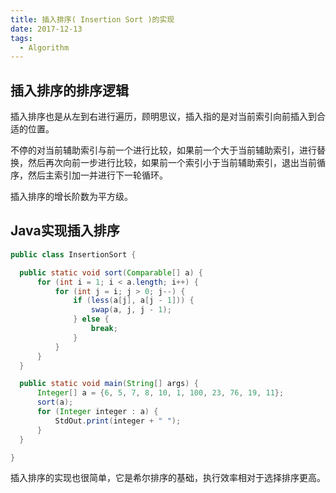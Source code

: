 ```yaml
---
title: 插入排序( Insertion Sort )的实现
date: 2017-12-13
tags:
  - Algorithm
---
```



## 插入排序的排序逻辑

插入排序也是从左到右进行遍历，顾明思议，插入指的是对当前索引向前插入到合适的位置。

不停的对当前辅助索引与前一个进行比较，如果前一个大于当前辅助索引，进行替换，然后再次向前一步进行比较，如果前一个索引小于当前辅助索引，退出当前循序，然后主索引加一并进行下一轮循环。

插入排序的增长阶数为平方级。

## Java实现插入排序

```java
public class InsertionSort {

  public static void sort(Comparable[] a) {
      for (int i = 1; i < a.length; i++) {
          for (int j = i; j > 0; j--) {
              if (less(a[j], a[j - 1])) {
                  swap(a, j, j - 1);
              } else {
                  break;
              } 
          }
      }
  }

  public static void main(String[] args) {
      Integer[] a = {6, 5, 7, 8, 10, 1, 100, 23, 76, 19, 11};
      sort(a);
      for (Integer integer : a) {
          StdOut.print(integer + " ");
      }
  }

}

```

插入排序的实现也很简单，它是希尔排序的基础，执行效率相对于选择排序更高。
